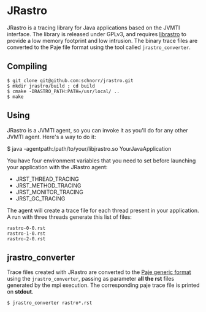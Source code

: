 JRastro
=======

JRastro is a tracing library for Java applications based on the JVMTI
interface. The library is released under GPLv3, and requires
[librastro](https://github.com/schnorr/akypuera/tree/master/librastro)
to provide a low memory footprint and low intrusion. The binary trace
files are converted to the Paje file format using the tool called
`jrastro_converter`.

Compiling
---------

    $ git clone git@github.com:schnorr/jrastro.git
    $ mkdir jrastro/build ; cd build
    $ cmake -DRASTRO_PATH:PATH=/usr/local/ ..
    $ make


Using
-----

JRastro is a JVMTI agent, so you can invoke it as you'll do for any
other JVMTI agent. Here's a way to do it:

   $ java -agentpath:/path/to/your/libjrastro.so YourJavaApplication

You have four environment variables that you need to set before
launching your application with the JRastro agent:

* JRST_THREAD_TRACING
* JRST_METHOD_TRACING
* JRST_MONITOR_TRACING
* JRST_GC_TRACING

The agent will create a trace file for each thread present in your
application. A run with three threads generate this list of files:

    rastro-0-0.rst
    rastro-1-0.rst
    rastro-2-0.rst

jrastro_converter
-----------------

Trace files created with JRastro are converted to the [Paje generic
format](http://paje.sf.net) using the `jrastro_converter`, passing as
parameter __all the rst__ files generated by the mpi execution.  The
corresponding paje trace file is printed on __stdout__.

    $ jrastro_converter rastro*.rst
